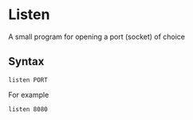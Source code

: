 # Listen

A small program for opening a port (socket) of choice

## Syntax

```
listen PORT
```

For example

```
listen 8080
```